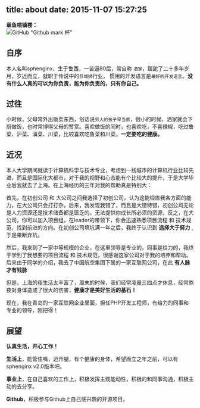 title: about
date: 2015-11-07 15:27:25
---
__章鱼喵镇楼：__  
![GitHub "Github mark 杯"](http://sphenginx.github.io/images/github_mark.png)

## 自序
本人名叫sphenginx，生于鲁西，一苦逼80后，常自称 `洒家`，蹉跎了二十多年岁月，岁近而立，就职于传说中的`恭城狮`行业， 惯用的开发语言是`最好的开发语言`。**没有什么人真的可以为你负责，能为你负责的，只有你自己。**

## 过往

小时候，父母常外出贩卖东西，俗话说`穷人的孩子早当家`，很小的时候，洒家就会下厨做饭，也时常博得父母的赞赏。喜欢做饭的同时，也喜欢吃，不喜辣椒，吃过鲁菜、沪菜、滇菜、川菜，比较喜欢吃鲁菜和川菜。**一定要吃的健康。**

## 近况

本人大学期间就读于计算机科学与技术专业，考虑到一线城市的计算机行业比较先进，而且是国际化大都市，对于我的视野和心态能有个比较大的提升，于是大学毕业后我就去了上海。在上海经历的三年对我的帮助真是特别大：

首先，在初创公司 和 大公司之间我选择了初创公司，认为这能锻炼我各方面的能力，在大公司只会打打杂。后来，我发现我错了，而且是大错特错，初创公司无论是人力资源还是技术储备都是匮乏的，无法提供你成长所必须的资源，反之，在大公司，你可以加入项目组，在leader的带领下，你会迅速熟悉项目流程 和 技术规范，找到前进的方向。在初创公司填坑满一年之后，我终于认识到 **选择大于努力** , 于是果断弃坑。

然后，我来到了一家中等规模的企业，在这里领导是专业的，同事是给力的，我终于学到了我想要的项目流程 和 技术规范，很感谢这家公司对于我的培养和帮助。后来由于同学的介绍，我去了中国航空集团下属的一家互联网公司，在此 **有人脉才有钱脉**

但是，上海的夜生活太丰富了，周末的时候，我们经常凌晨三四点才休息，经常熬夜对身体造成了很大的伤害，**健康才是美好生活的基石！**

现在，我在青岛的一家互联网企业里面，担任PHP开发工程师，有给力的同事和专业的领导，刚把得！

## 展望
__认真生活，开心工作！__ 

__生活上__，能管住嘴，迈开腿，有个健康的身体，希望而立之年之前，可以有sphenginx v2.0版本吧。  

__事业上__，在自己喜欢的工作上，积极发挥主观能动性，积极的和同事沟通，积极主动的去分享。  

__Github__，积极参与Github上自己感兴趣的开源项目。
